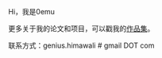 Hi，我是0emu

更多关于我的论文和项目，可以戳我的[作品集](http://0emu.github.io/portfolio/)。

联系方式：genius.himawali # gmail DOT com
